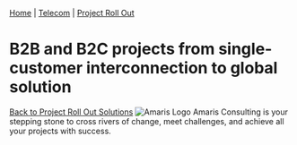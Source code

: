 [Home](https://amaris.com) | [Telecom](https://amaris.com/business-line/telecom/) | [Project Roll Out](https://amaris.com/business-line/telecom/project-roll-out/)
# B2B and B2C projects from single-customer interconnection to global solution
[Back to Project Roll Out Solutions](https://amaris.com/business-line/telecom/project-roll-out/)
![Amaris Logo](https://amaris.com/wp-content/themes/amaris/dist/images/amaris-logo-pink.svg)
Amaris Consulting is your stepping stone to cross rivers of change, meet challenges, and achieve all your projects with success.
